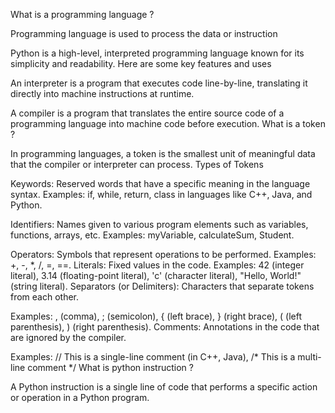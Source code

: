 What is a programming language ?

Programming language is used to process the data or instruction 

Python is a high-level, interpreted programming language known for its simplicity and readability. Here are some key features and uses

An interpreter is a program that executes code line-by-line, translating it directly into machine instructions at runtime.

A compiler is a program that translates the entire source code of a programming language into machine code before execution.
What is a token ?

In programming languages, a token is the smallest unit of meaningful data that the compiler or interpreter can process. 
Types of Tokens

Keywords: Reserved words that have a specific meaning in the language syntax.
Examples: if, while, return, class in languages like C++, Java, and Python.

Identifiers: Names given to various program elements such as variables, functions, arrays, etc.
Examples: myVariable, calculateSum, Student.

Operators: Symbols that represent operations to be performed.
Examples: +, -, *, /, =, ==.
Literals: Fixed values in the code.
Examples: 42 (integer literal), 3.14 (floating-point literal), 'c' (character literal), "Hello, World!" (string literal).
Separators (or Delimiters): Characters that separate tokens from each other.

Examples: , (comma), ; (semicolon), { (left brace), } (right brace), ( (left parenthesis), ) (right parenthesis).
Comments: Annotations in the code that are ignored by the compiler.

Examples: // This is a single-line comment (in C++, Java), /* This is a multi-line comment */
What is python instruction ?

A Python instruction is a single line of code that performs a specific action or operation in a Python program.
